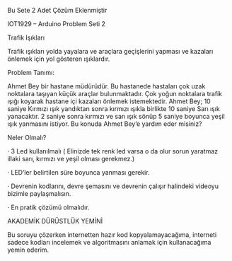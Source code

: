 Bu Sete 2 Adet Çözüm Eklenmiştir

IOT1929 – Arduino Problem Seti 2

Trafik Işıkları

Trafik ışıkları yolda yayalara ve araçlara geçişlerini yapması ve kazaları önlemek için yol gösteren ışıklardır.

Problem Tanımı:

Ahmet Bey bir hastane müdürüdür. Bu hastanede hastaları çok uzak noktalara taşıyan küçük araçlar bulunmaktadır. Çok yoğun noktalara trafik ışığı koyarak hastane içi kazaları önlemek istemektedir. Ahmet Bey; 10 saniye Kırmızı ışık yandıktan sonra kırmızı ışıkla birlikte 10 saniye Sarı ışık yanacaktır. 2 saniye sonra kırmızı ve sarı ışık sönüp 5 saniye boyunca yeşil ışık yanmasını istiyor. Bu konuda Ahmet Bey’e yardım eder misiniz?

Neler Olmalı?

· 3 Led kullanılmalı ( Elinizde tek renk led varsa o da olur sorun yaratmaz illaki sarı, kırmızı ve yeşil olması gerekmez.)

· LED’ler belirtilen süre boyunca yanması gerekir.

· Devrenin kodlarını, devre şemasını ve devrenin çalışır halindeki videoyu bizimle paylaşmalısın.

· En pratik çözümü olmalıdır.

AKADEMİK DÜRÜSTLÜK YEMİNİ 

Bu soruyu çözerken internetten hazır kod kopyalamayacağıma, interneti sadece kodları incelemek ve algoritmasını anlamak için kullanacağıma yemin ederim.
